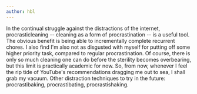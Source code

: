 ```yaml
--- 
author: hbl
---
```


In the continual struggle against the distractions of the internet, procrasticleaning -- cleaning as a form of procrastination -- is a useful tool. 
The obvious benefit is being able to incrementally complete recurrent chores. 
I also find I'm also not as disgusted with myself for putting off some higher priority task, compared to regular procrastination. 
Of course, there is only so much cleaning one can do before the sterility becomes overbearing, but this limit is practically academic for now. 
So, from now, whenever I feel the rip tide of YouTube's recommendations dragging me out to sea, I shall grab my vacuum. 
Other distraction techniques to try in the future: procrastibaking, procrastibating, procrastishaking.   
